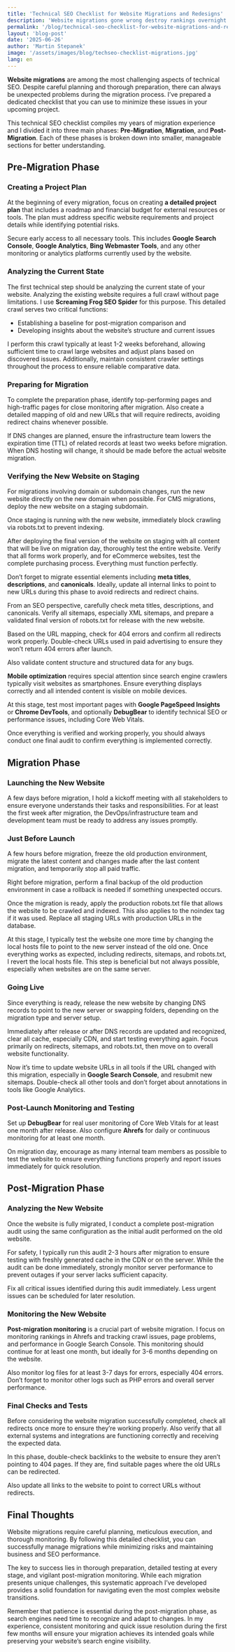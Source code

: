 ```yaml
---
title: 'Technical SEO Checklist for Website Migrations and Redesigns'
description: 'Website migrations gone wrong destroy rankings overnight. Complete technical SEO checklist to protect visibility during redesigns and migrations.'
permalink: '/blog/technical-seo-checklist-for-website-migrations-and-redesigns/'
layout: 'blog-post'
date: '2025-06-26'
author: 'Martin Stepanek'
image: '/assets/images/blog/techseo-checklist-migrations.jpg'
lang: en
---
```


**Website migrations** are among the most challenging aspects of technical SEO. Despite careful planning and thorough preparation, there can always be unexpected problems during the migration process. I’ve prepared a dedicated checklist that you can use to minimize these issues in your upcoming project.

This technical SEO checklist compiles my years of migration experience and I divided it into three main phases: **Pre-Migration**, **Migration**, and **Post-Migration**. Each of these phases is broken down into smaller, manageable sections for better understanding.

## **Pre-Migration Phase**

### **Creating a Project Plan**

At the beginning of every migration, focus on creating **a detailed project plan** that includes a roadmap and financial budget for external resources or tools. The plan must address specific website requirements and project details while identifying potential risks.

Secure early access to all necessary tools. This includes **Google Search Console**, **Google Analytics**, **Bing Webmaster Tools**, and any other monitoring or analytics platforms currently used by the website.

### **Analyzing the Current State**

The first technical step should be analyzing the current state of your website. Analyzing the existing website requires a full crawl without page limitations. I use **Screaming Frog SEO Spider** for this purpose. This detailed crawl serves two critical functions:

- Establishing a baseline for post-migration comparison and
- Developing insights about the website’s structure and current issues

I perform this crawl typically at least 1-2 weeks beforehand, allowing sufficient time to crawl large websites and adjust plans based on discovered issues. Additionally, maintain consistent crawler settings throughout the process to ensure reliable comparative data.

### **Preparing for Migration**

To complete the preparation phase, identify top-performing pages and high-traffic pages for close monitoring after migration. Also create a detailed mapping of old and new URLs that will require redirects, avoiding redirect chains whenever possible.

If DNS changes are planned, ensure the infrastructure team lowers the expiration time (TTL) of related records at least two weeks before migration. When DNS hosting will change, it should be made before the actual website migration.

### **Verifying the New Website on Staging**

For migrations involving domain or subdomain changes, run the new website directly on the new domain when possible. For CMS migrations, deploy the new website on a staging subdomain.

Once staging is running with the new website, immediately block crawling via robots.txt to prevent indexing.

After deploying the final version of the website on staging with all content that will be live on migration day, thoroughly test the entire website. Verify that all forms work properly, and for eCommerce websites, test the complete purchasing process. Everything must function perfectly.

Don’t forget to migrate essential elements including **meta titles**, **descriptions**, and **canonicals**. Ideally, update all internal links to point to new URLs during this phase to avoid redirects and redirect chains.

From an SEO perspective, carefully check meta titles, descriptions, and canonicals. Verify all sitemaps, especially XML sitemaps, and prepare a validated final version of robots.txt for release with the new website.

Based on the URL mapping, check for 404 errors and confirm all redirects work properly. Double-check URLs used in paid advertising to ensure they won’t return 404 errors after launch.

Also validate content structure and structured data for any bugs.

**Mobile optimization** requires special attention since search engine crawlers typically visit websites as smartphones. Ensure everything displays correctly and all intended content is visible on mobile devices.

At this stage, test most important pages with **Google PageSpeed Insights** or **Chrome DevTools**, and optionally **DebugBear** to identify technical SEO or performance issues, including Core Web Vitals.

Once everything is verified and working properly, you should always conduct one final audit to confirm everything is implemented correctly.

## **Migration Phase**

### **Launching the New Website**

A few days before migration, I hold a kickoff meeting with all stakeholders to ensure everyone understands their tasks and responsibilities. For at least the first week after migration, the DevOps/infrastructure team and development team must be ready to address any issues promptly.

### **Just Before Launch**

A few hours before migration, freeze the old production environment, migrate the latest content and changes made after the last content migration, and temporarily stop all paid traffic.

Right before migration, perform a final backup of the old production environment in case a rollback is needed if something unexpected occurs.

Once the migration is ready, apply the production robots.txt file that allows the website to be crawled and indexed. This also applies to the noindex tag if it was used. Replace all staging URLs with production URLs in the database.

At this stage, I typically test the website one more time by changing the local hosts file to point to the new server instead of the old one. Once everything works as expected, including redirects, sitemaps, and robots.txt, I revert the local hosts file. This step is beneficial but not always possible, especially when websites are on the same server.

### **Going Live**

Since everything is ready, release the new website by changing DNS records to point to the new server or swapping folders, depending on the migration type and server setup.

Immediately after release or after DNS records are updated and recognized, clear all cache, especially CDN, and start testing everything again. Focus primarily on redirects, sitemaps, and robots.txt, then move on to overall website functionality.

Now it’s time to update website URLs in all tools if the URL changed with this migration, especially in **Google Search Console**, and resubmit new sitemaps. Double-check all other tools and don’t forget about annotations in tools like Google Analytics.

### **Post-Launch Monitoring and Testing**

Set up **DebugBear** for real user monitoring of Core Web Vitals for at least one month after release. Also configure **Ahrefs** for daily or continuous monitoring for at least one month.

On migration day, encourage as many internal team members as possible to test the website to ensure everything functions properly and report issues immediately for quick resolution.

## **Post-Migration Phase**

### **Analyzing the New Website**

Once the website is fully migrated, I conduct a complete post-migration audit using the same configuration as the initial audit performed on the old website.

For safety, I typically run this audit 2-3 hours after migration to ensure testing with freshly generated cache in the CDN or on the server. While the audit can be done immediately, strongly monitor server performance to prevent outages if your server lacks sufficient capacity.

Fix all critical issues identified during this audit immediately. Less urgent issues can be scheduled for later resolution.

### **Monitoring the New Website**

**Post-migration monitoring** is a crucial part of website migration. I focus on monitoring rankings in Ahrefs and tracking crawl issues, page problems, and performance in Google Search Console. This monitoring should continue for at least one month, but ideally for 3-6 months depending on the website.

Also monitor log files for at least 3-7 days for errors, especially 404 errors. Don’t forget to monitor other logs such as PHP errors and overall server performance.

### **Final Checks and Tests**

Before considering the website migration successfully completed, check all redirects once more to ensure they’re working properly. Also verify that all external systems and integrations are functioning correctly and receiving the expected data.

In this phase, double-check backlinks to the website to ensure they aren’t pointing to 404 pages. If they are, find suitable pages where the old URLs can be redirected.

Also update all links to the website to point to correct URLs without redirects.

## **Final Thoughts**

Website migrations require careful planning, meticulous execution, and thorough monitoring. By following this detailed checklist, you can successfully manage migrations while minimizing risks and maintaining business and SEO performance.

The key to success lies in thorough preparation, detailed testing at every stage, and vigilant post-migration monitoring. While each migration presents unique challenges, this systematic approach I’ve developed provides a solid foundation for navigating even the most complex website transitions.

Remember that patience is essential during the post-migration phase, as search engines need time to recognize and adapt to changes. In my experience, consistent monitoring and quick issue resolution during the first few months will ensure your migration achieves its intended goals while preserving your website’s search engine visibility.
